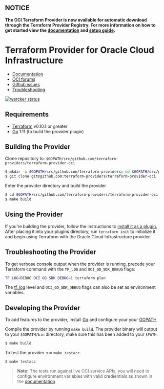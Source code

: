 ## NOTICE  
**The OCI Terraform Provider is now available for automatic download through the Terraform Provider Registry. 
For more information on how to get started view the [documentation](https://www.terraform.io/docs/providers/oci/index.html) 
and [setup guide](https://www.terraform.io/docs/providers/oci/guides/version-3-upgrade.html).**


Terraform Provider for Oracle Cloud Infrastructure
==================

- [Documentation](https://www.terraform.io/docs/providers/oci/index.html)
- [OCI forums](https://cloudcustomerconnect.oracle.com/resources/9c8fa8f96f/summary)
- [Github issues](https://github.com/terraform-providers/terraform-provider-oci/issues)
- [Troubleshooting](https://www.terraform.io/docs/providers/oci/guides/guides/troubleshooting.html)

[![wercker status](https://app.wercker.com/status/666d2ee10f45dde41189bb03248aadf9/s/master "wercker status")](https://app.wercker.com/project/byKey/666d2ee10f45dde41189bb03248aadf9)


Requirements
------------

- [Terraform](https://www.terraform.io/downloads.html) v0.10.1 or greater
- [Go](https://golang.org/doc/install) 1.11 (to build the provider plugin)


Building the Provider
---------------------

Clone repository to: `$GOPATH/src/github.com/terraform-providers/terraform-provider-oci`

```sh
$ mkdir -p $GOPATH/src/github.com/terraform-providers; cd $GOPATH/src/github.com/terraform-providers
$ git clone git@github.com:terraform-providers/terraform-provider-oci
```

Enter the provider directory and build the provider

```sh
$ cd $GOPATH/src/github.com/terraform-providers/terraform-provider-oci
$ make build
```


Using the Provider
----------------------
If you're building the provider, follow the instructions to [install it as a plugin.](https://www.terraform.io/docs/plugins/basics.html#installing-a-plugin) 
After placing it into your plugins directory,  run `terraform init` to initialize it and begin using Terraform with the Oracle Cloud Infrastructure provider.


Troubleshooting the Provider
----------------------
To get verbose console output when the provider is running, precede your Terraform command with the `TF_LOG` and `OCI_GO_SDK_DEBUG` flags:
```sh
TF_LOG=DEBUG OCI_GO_SDK_DEBUG=1 terraform plan
```

The [tf_log](https://www.terraform.io/docs/internals/debugging.html) level and `OCI_GO_SDK_DEBUG` flags can also be set as environment variables.


Developing the Provider
---------------------------

To add features to the provider, install [Go](http://www.golang.org) and configure your your [GOPATH](http://golang.org/doc/code.html#GOPATH)

Compile the provider by running `make build`. The provider binary will output to your `$GOPATH/bin` directory, make sure this has been added to your `$PATH`.

```sh
$ make build
```

To test the provider run `make testacc`.

```sh
$ make testacc
```

> **Note:** The tests run against live OCI service APIs, you will need to configure environment variables with valid credientials as shown in the [documentation](https://www.terraform.io/docs/providers/oci/index.html).